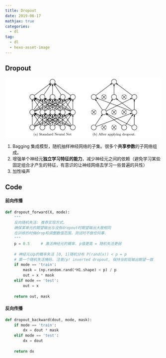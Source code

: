 ```yaml
---
title: Dropout
date: 2019-06-17
mathjax: true
categories:
  - dl
tag:
  - dl
  - hexo-asset-image
---
```

Dropout
-------------

![img](nn_cs231n_note/63fcf4cc655cb04f21a37e86aca333cf_hd.png)

1.  Bagging 集成模型，随机抽样神经网络的子集。很多个**共享参数**的子网络组成。
2.  增强单个神经元**独立学习特征的能力**，减少神经元之间的依赖（避免学习某些固定组合才产生的特征，有意识的让神经网络去学习一些普遍的共性）
3.  加性噪声

## Code

#### 前向传播

``` python
def dropout_forward(X, mode):
    """
	反向随机失活: 推荐实现方式。
	确保某单元的期望输出与没有dropout时期望输出大致相同
	在训练的时候drop和调整数值范围，测试时不做任何事.
	"""
    p = 0.5 	# 激活神经元的概率. p值更高 = 随机失活更弱
    
  	# 神经元以p的概率失活 [0, 1]随机分布 P(rand(x)) < p = p
  	# 第一个随机失活掩码. 注意/p! inverted dropout, 保持当前层输出期望一致
  	if mode == 'train':
    	mask = (np.random.rand(*H1.shape) < p) / p
  		out = x * mask
    elif mode == 'test':
        out = x
    
    return out, mask
```

#### 反向传播

``` python
def dropout_backward(dout, mode, mask):    
    if mode == 'train':
        dx = dout * mask
    elif mode == 'test':
        dx = dout
        
    return dx
```

